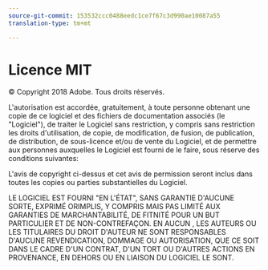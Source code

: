 ```yaml
---
source-git-commit: 153532ccc0488eedc1ce7f67c3d990ae10087a55
translation-type: tm+mt

---
```

# Licence MIT

© Copyright 2018 Adobe. Tous droits réservés.

L&#39;autorisation est accordée, gratuitement, à toute personne obtenant une copie de ce logiciel et des fichiers de documentation associés (le &quot;Logiciel&quot;), de traiter le Logiciel sans restriction, y compris sans restriction les droits d&#39;utilisation, de copie, de modification, de fusion, de publication, de distribution, de sous-licence et/ou de vente du Logiciel, et de permettre aux personnes auxquelles le Logiciel est fourni de le faire, sous réserve des conditions suivantes:

L&#39;avis de copyright ci-dessus et cet avis de permission seront inclus dans toutes les copies ou parties substantielles du Logiciel.

LE LOGICIEL EST FOURNI &quot;EN L&#39;ÉTAT&quot;, SANS GARANTIE D&#39;AUCUNE SORTE, EXPRIMÉ ORIMPLIS, Y COMPRIS MAIS PAS LIMITÉ AUX GARANTIES DE MARCHANTABILITÉ, DE FITNITÉ POUR UN BUT PARTICULIER ET DE NON-CONTREFAÇON. EN AUCUN , LES AUTEURS OU LES TITULAIRES DU DROIT D&#39;AUTEUR NE SONT RESPONSABLES D&#39;AUCUNE REVENDICATION, DOMMAGE OU AUTORISATION, QUE CE SOIT DANS LE CADRE D&#39;UN CONTRAT, D&#39;UN TORT OU D&#39;AUTRES ACTIONS EN PROVENANCE, EN DEHORS OU EN LIAISON DU LOGICIEL LE SONT.
